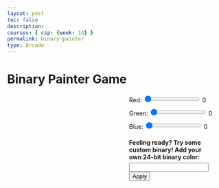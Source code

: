 ```yaml
---
layout: post
toc: false
description:
courses: { csp: {week: 14} }
permalink: binary-painter
type: Arcade
---
```


<title>Binary Painter Game</title>
<style>
    #container {
        display: flex;
        justify-content: space-between;
    }

    #gridCanvas {
        border: 1px solid black;
    }

    #controls {
        width: 200px;
        margin-right: 20px;
    }

    .slider {
        width: 100%;
        margin-bottom: 10px;
    }

    #customColorInput {
        margin-top: 20px;
    }

    #customColorText {
        margin-bottom: 5px;
        font-weight: bold;
    }
</style>
<h1>Binary Painter Game</h1>
<div id="container">
    <canvas id="gridCanvas" width="400" height="400"></canvas>
    <div id="controls">
        <div class="slider">
            <label for="redSlider">Red:</label>
            <input type="range" id="redSlider" min="0" max="255" value="0">
            <span id="redValue">0</span>
        </div>
        <div class="slider">
            <label for="greenSlider">Green:</label>
            <input type="range" id="greenSlider" min="0" max="255" value="0">
            <span id="greenValue">0</span>
        </div>
        <div class="slider">
            <label for="blueSlider">Blue:</label>
            <input type="range" id="blueSlider" min="0" max="255" value="0">
            <span id="blueValue">0</span>
        </div>
        <div id="customColorInput">
            <div id="customColorText">Feeling ready? Try some custom binary! Add your own 24-bit binary color:</div>
            <input type="text" id="customColorTextInput">
            <button onclick="applyCustomColor()">Apply</button>
        </div>
        <div id="binaryValue"></div>
    </div>
</div>
<script>
    const canvas = document.getElementById('gridCanvas');
    const context = canvas.getContext('2d');
    const GRID_WIDTH = 400;
    const GRID_HEIGHT = 400;
    const BLOCK_SIZE = 20;

    const redSlider = document.getElementById('redSlider');
    const greenSlider = document.getElementById('greenSlider');
    const blueSlider = document.getElementById('blueSlider');
    const customColorTextInput = document.getElementById('customColorTextInput');

    const redValue = document.getElementById('redValue');
    const greenValue = document.getElementById('greenValue');
    const blueValue = document.getElementById('blueValue');

    const binaryValue = document.getElementById('binaryValue');

    redSlider.addEventListener('input', updateColor);
    greenSlider.addEventListener('input', updateColor);
    blueSlider.addEventListener('input', updateColor);

    canvas.addEventListener('mousedown', handleMouseDown);

    function updateColor() {
        const red = redSlider.value;
        const green = greenSlider.value;
        const blue = blueSlider.value;

        redValue.textContent = red;
        greenValue.textContent = green;
        blueValue.textContent = blue;

        const color = `rgb(${red}, ${green}, ${blue})`;
        binaryValue.textContent = `Binary Value: ${rgbToBinary(color)}`;
    }

    function drawGrid() {
        for (let x = 0; x < GRID_WIDTH; x += BLOCK_SIZE) {
            for (let y = 0; y < GRID_HEIGHT; y += BLOCK_SIZE) {
                context.beginPath();
                context.rect(x, y, BLOCK_SIZE, BLOCK_SIZE);
                context.fillStyle = 'rgb(0, 0, 0)'; // Black background
                context.fill();
                context.lineWidth = 2;
                context.strokeStyle = 'rgb(255, 255, 255)';
                context.stroke();
            }
        }
    }

    function draw() {
        context.clearRect(0, 0, canvas.width, canvas.height);
        drawGrid();
    }

    function handleMouseDown(event) {
        const mousePos = getMousePos(event);
        const gridX = Math.floor(mousePos.x / BLOCK_SIZE);
        const gridY = Math.floor(mousePos.y / BLOCK_SIZE);

        const red = redSlider.value;
        const green = greenSlider.value;
        const blue = blueSlider.value;

        const color = `rgb(${red}, ${green}, ${blue})`;
        fillCell(gridX, gridY, color);
    }

    function fillCell(gridX, gridY, color) {
        context.beginPath();
        context.rect(gridX * BLOCK_SIZE, gridY * BLOCK_SIZE, BLOCK_SIZE, BLOCK_SIZE);
        context.fillStyle = color;
        context.fill();
        context.lineWidth = 2;
        context.strokeStyle = 'rgb(255, 255, 255)';
        context.stroke();
    }

    function getMousePos(event) {
        const rect = canvas.getBoundingClientRect();
        return {
            x: event.clientX - rect.left,
            y: event.clientY - rect.top
        };
    }

    function rgbToBinary(color) {
        const [r, g, b] = color.match(/\d+/g);
        const binaryR = ('00000000' + parseInt(r, 10).toString(2)).slice(-8);
        const binaryG = ('00000000' + parseInt(g, 10).toString(2)).slice(-8);
        const binaryB = ('00000000' + parseInt(b, 10).toString(2)).slice(-8);

        return `${binaryR} ${binaryG} ${binaryB}`;
    }

    function applyCustomColor() {
        const binaryInput = customColorTextInput.value.replace(/\s/g, '');
        if (binaryInput.match(/^[01]{24}$/)) {
            const color = binaryToRGB(binaryInput);
            redSlider.value = parseInt(color[0]);
            greenSlider.value = parseInt(color[1]);
            blueSlider.value = parseInt(color[2]);
            updateColor();
        } else {
            alert('Invalid binary input. Please enter a valid 24-bit binary color code.');
        }
    }

    function binaryToRGB(binary) {
        const decimalValue = parseInt(binary, 2);
        const r = (decimalValue >> 16) & 255;
        const g = (decimalValue >> 8) & 255;
        const b = decimalValue & 255;

        return [r, g, b];
    }

    draw();
</script>
